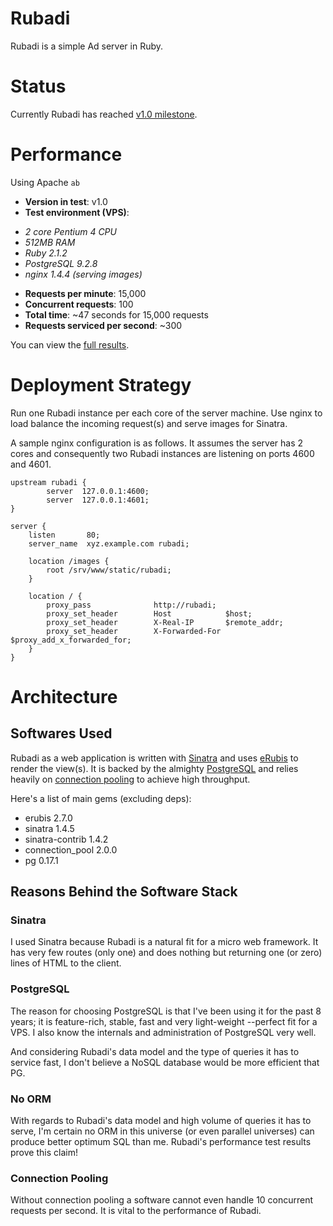# Rubadi #
Rubadi is a simple Ad server in Ruby.

# Status #
Currently Rubadi has reached [v1.0 milestone](https://github.com/bahmanm/rubadi/issues?milestone=1&state=closed).

# Performance #
Using Apache `ab`

* **Version in test**: v1.0
* **Test environment (VPS)**:
- _2 core Pentium 4 CPU_
- _512MB RAM_
- _Ruby 2.1.2_
- _PostgreSQL 9.2.8_
- _nginx 1.4.4 (serving images)_
* **Requests per minute**: 15,000
* **Concurrent requests**: 100
* **Total time**: ~47 seconds for 15,000 requests
* **Requests serviced per second**: ~300

You can view the [full results](performance-test-results.txt).

# Deployment Strategy #
Run one Rubadi instance per each core of the server machine. Use nginx to load
balance the incoming request(s) and serve images for Sinatra.

A sample nginx configuration is as follows. It assumes the server has 2 cores 
and consequently two Rubadi instances are listening on ports 4600 and 4601.


```
upstream rubadi {
        server  127.0.0.1:4600;
        server  127.0.0.1:4601;
}

server {
    listen       80;
    server_name  xyz.example.com rubadi;

    location /images {
        root /srv/www/static/rubadi;
    }

    location / {
        proxy_pass              http://rubadi;
        proxy_set_header        Host            $host;
        proxy_set_header        X-Real-IP       $remote_addr;
        proxy_set_header        X-Forwarded-For $proxy_add_x_forwarded_for;
    }
}
```

# Architecture #

## Softwares Used ##
Rubadi as a web application is written with [Sinatra](http://sinatrarb.com/) and
uses [eRubis](http://www.kuwata-lab.com/erubis/) to render the view(s). It is 
backed by the almighty [PostgreSQL](http://postgresql.org) and relies heavily 
on [connection pooling](https://github.com/mperham/connection_pool) to achieve
high throughput.

Here's a list of main gems (excluding deps):

* erubis 2.7.0
* sinatra 1.4.5
* sinatra-contrib 1.4.2
* connection_pool 2.0.0
* pg 0.17.1 

## Reasons Behind the Software Stack ##

### Sinatra ###
I used Sinatra because Rubadi is a natural fit for a micro web framework. It has
very few routes (only one) and does nothing but returning one (or zero) lines of
HTML to the client.

### PostgreSQL ###
The reason for choosing PostgreSQL is that I've been using it for the past 8
years; it is feature-rich, stable, fast and very light-weight --perfect fit for
a VPS. I also know the internals and administration of PostgreSQL very well.

And considering Rubadi's data model and the type of queries it has to service 
fast, I don't believe a NoSQL database would be more efficient that PG.

### No ORM ###
With regards to Rubadi's data model and high volume of queries it has to serve,
I'm certain no ORM in this universe (or even parallel universes) can produce 
better optimum SQL than me. Rubadi's performance test results prove this claim!

### Connection Pooling ###
Without connection pooling a software cannot even handle 10 concurrent requests
per second. It is vital to the performance of Rubadi.

